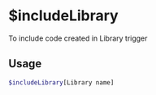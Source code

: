 # $includeLibrary

To include code created in Library trigger

## Usage

```bash
$includeLibrary[Library name]
```

